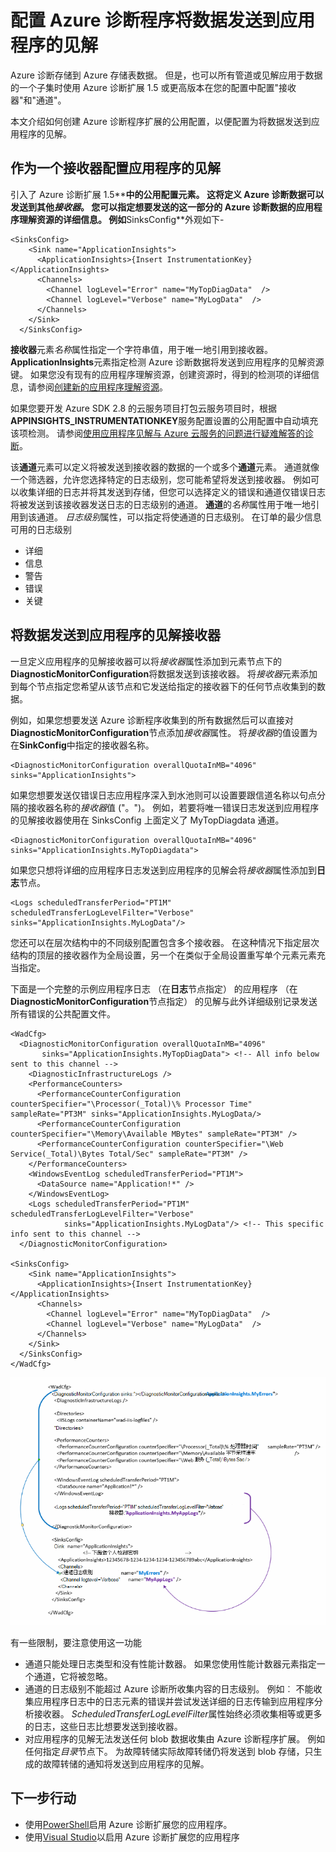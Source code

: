 <properties
   pageTitle="配置 Azure 诊断程序将数据发送到应用程序的见解 |Microsoft Azure"
   description="更新公用配置 Azure 诊断程序将数据发送到应用程序的见解。"
   services="multiple"
   documentationCenter=".net"
   authors="sbtron"
   manager="douge"
   editor="" />
<tags
   ms.service="application-insights"
   ms.devlang="na"
   ms.topic="article"
   ms.tgt_pltfrm="na"
   ms.workload="na"
   ms.date="12/15/2015"
   ms.author="saurabh" />

# <a name="configure-azure-diagnostics-to-send-data-to-application-insights"></a>配置 Azure 诊断程序将数据发送到应用程序的见解

Azure 诊断存储到 Azure 存储表数据。  但是，也可以所有管道或见解应用于数据的一个子集时使用 Azure 诊断扩展 1.5 或更高版本在您的配置中配置"接收器"和"通道"。

本文介绍如何创建 Azure 诊断程序扩展的公用配置，以便配置为将数据发送到应用程序的见解。

## <a name="configuring-application-insights-as-a-sink"></a>作为一个接收器配置应用程序的见解

引入了 Azure 诊断扩展 1.5**<SinksConfig>**中的公用配置元素。 这将定义 Azure 诊断数据可以发送到其他*接收器*。 您可以指定想要发送的这一部分的 Azure 诊断数据的应用程序理解资源的详细信息**<SinksConfig>**。
例如**SinksConfig**外观如下-  

    <SinksConfig>
        <Sink name="ApplicationInsights">
          <ApplicationInsights>{Insert InstrumentationKey}</ApplicationInsights>
          <Channels>
            <Channel logLevel="Error" name="MyTopDiagData"  />
            <Channel logLevel="Verbose" name="MyLogData"  />
          </Channels>
        </Sink>
      </SinksConfig>

**接收器**元素*名称*属性指定一个字符串值，用于唯一地引用到接收器。
**ApplicationInsights**元素指定检测 Azure 诊断数据将发送到应用程序的见解资源键。 如果您没有现有的应用程序理解资源，创建资源时，得到的检测项的详细信息，请参阅[创建新的应用程序理解资源](./application-insights/app-insights-create-new-resource.md)。

如果您要开发 Azure SDK 2.8 的云服务项目打包云服务项目时，根据**APPINSIGHTS_INSTRUMENTATIONKEY**服务配置设置的公用配置中自动填充该项检测。 请参阅[使用应用程序见解与 Azure 云服务的问题进行疑难解答的诊断](./cloud-services/cloud-services-dotnet-diagnostics-applicationinsights.md)。

该**通道**元素可以定义将被发送到接收器的数据的一个或多个**通道**元素。 通道就像一个筛选器，允许您选择特定的日志级别，您可能希望将发送到接收器。 例如可以收集详细的日志并将其发送到存储，但您可以选择定义的错误和通道仅错误日志将被发送到该接收器发送日志的日志级别的通道。
**通道**的*名称*属性用于唯一地引用到该通道。
*日志级别*属性，可以指定将使通道的日志级别。 在订单的最少信息可用的日志级别
 - 详细
 - 信息
 - 警告
 - 错误
 - 关键

## <a name="send-data-to-the-application-insights-sink"></a>将数据发送到应用程序的见解接收器
一旦定义应用程序的见解接收器可以将*接收器*属性添加到元素节点下的**DiagnosticMonitorConfiguration**将数据发送到该接收器。 将*接收器*元素添加到每个节点指定您希望从该节点和它发送给指定的接收器下的任何节点收集到的数据。

例如，如果您想要发送 Azure 诊断程序收集到的所有数据然后可以直接对**DiagnosticMonitorConfiguration**节点添加*接收器*属性。 将*接收器*的值设置为在**SinkConfig**中指定的接收器名称。

    <DiagnosticMonitorConfiguration overallQuotaInMB="4096" sinks="ApplicationInsights">

如果您想要发送仅错误日志应用程序深入到水池则可以设置要跟信道名称以句点分隔的接收器名称的*接收器*值 ("。")。 例如，若要将唯一错误日志发送到应用程序的见解接收器使用在 SinksConfig 上面定义了 MyTopDiagdata 通道。  

    <DiagnosticMonitorConfiguration overallQuotaInMB="4096" sinks="ApplicationInsights.MyTopDiagdata">

如果您只想将详细的应用程序日志发送到应用程序的见解会将*接收器*属性添加到**日志**节点。

    <Logs scheduledTransferPeriod="PT1M" scheduledTransferLogLevelFilter="Verbose" sinks="ApplicationInsights.MyLogData"/>

您还可以在层次结构中的不同级别配置包含多个接收器。 在这种情况下指定层次结构的顶层的接收器作为全局设置，另一个在类似于全局设置重写单个元素元素充当指定。    

下面是一个完整的示例应用程序日志 （在**日志**节点指定） 的应用程序 （在**DiagnosticMonitorConfiguration**节点指定） 的见解与此外详细级别记录发送所有错误的公共配置文件。

    <WadCfg>
      <DiagnosticMonitorConfiguration overallQuotaInMB="4096"
           sinks="ApplicationInsights.MyTopDiagData"> <!-- All info below sent to this channel -->
        <DiagnosticInfrastructureLogs />
        <PerformanceCounters>
          <PerformanceCounterConfiguration counterSpecifier="\Processor(_Total)\% Processor Time" sampleRate="PT3M" sinks="ApplicationInsights.MyLogData/>
          <PerformanceCounterConfiguration counterSpecifier="\Memory\Available MBytes" sampleRate="PT3M" />
          <PerformanceCounterConfiguration counterSpecifier="\Web Service(_Total)\Bytes Total/Sec" sampleRate="PT3M" />
        </PerformanceCounters>
        <WindowsEventLog scheduledTransferPeriod="PT1M">
          <DataSource name="Application!*" />
        </WindowsEventLog>
        <Logs scheduledTransferPeriod="PT1M" scheduledTransferLogLevelFilter="Verbose"
                sinks="ApplicationInsights.MyLogData"/> <!-- This specific info sent to this channel -->
      </DiagnosticMonitorConfiguration>

    <SinksConfig>
        <Sink name="ApplicationInsights">
          <ApplicationInsights>{Insert InstrumentationKey}</ApplicationInsights>
          <Channels>
            <Channel logLevel="Error" name="MyTopDiagData"  />
            <Channel logLevel="Verbose" name="MyLogData"  />
          </Channels>
        </Sink>
      </SinksConfig>
    </WadCfg>

![诊断的公用配置](./media/azure-diagnostics-configure-applicationinsights/diagnostics-publicconfig.png)

有一些限制，要注意使用这一功能

- 通道只能处理日志类型和没有性能计数器。 如果您使用性能计数器元素指定一个通道，它将被忽略。
- 通道的日志级别不能超过 Azure 诊断所收集内容的日志级别。 例如︰ 不能收集应用程序日志中的日志元素的错误并尝试发送详细的日志传输到应用程序分析接收器。 *ScheduledTransferLogLevelFilter*属性始终必须收集相等或更多的日志，这些日志比想要发送到接收器。
- 对应用程序的见解无法发送任何 blob 数据收集由 Azure 诊断程序扩展。 例如任何指定*目录*节点下。 为故障转储实际故障转储仍将发送到 blob 存储，只生成的故障转储的通知将发送到应用程序的见解。


## <a name="next-steps"></a>下一步行动

- 使用[PowerShell](./cloud-services/cloud-services-diagnostics-powershell.md)启用 Azure 诊断扩展您的应用程序。 
- 使用[Visual Studio](vs-azure-tools-diagnostics-for-cloud-services-and-virtual-machines.md)以启用 Azure 诊断扩展您的应用程序
